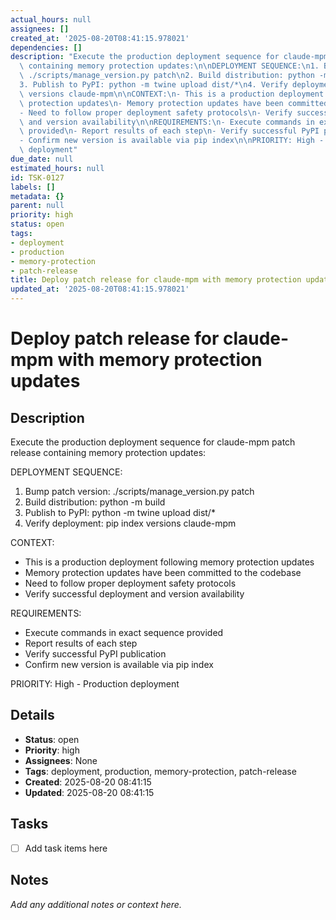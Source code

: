 ```yaml
---
actual_hours: null
assignees: []
created_at: '2025-08-20T08:41:15.978021'
dependencies: []
description: "Execute the production deployment sequence for claude-mpm patch release\
  \ containing memory protection updates:\n\nDEPLOYMENT SEQUENCE:\n1. Bump patch version:\
  \ ./scripts/manage_version.py patch\n2. Build distribution: python -m build  \n\
  3. Publish to PyPI: python -m twine upload dist/*\n4. Verify deployment: pip index\
  \ versions claude-mpm\n\nCONTEXT:\n- This is a production deployment following memory\
  \ protection updates\n- Memory protection updates have been committed to the codebase\n\
  - Need to follow proper deployment safety protocols\n- Verify successful deployment\
  \ and version availability\n\nREQUIREMENTS:\n- Execute commands in exact sequence\
  \ provided\n- Report results of each step\n- Verify successful PyPI publication\n\
  - Confirm new version is available via pip index\n\nPRIORITY: High - Production\
  \ deployment"
due_date: null
estimated_hours: null
id: TSK-0127
labels: []
metadata: {}
parent: null
priority: high
status: open
tags:
- deployment
- production
- memory-protection
- patch-release
title: Deploy patch release for claude-mpm with memory protection updates
updated_at: '2025-08-20T08:41:15.978021'
---
```


# Deploy patch release for claude-mpm with memory protection updates

## Description
Execute the production deployment sequence for claude-mpm patch release containing memory protection updates:

DEPLOYMENT SEQUENCE:
1. Bump patch version: ./scripts/manage_version.py patch
2. Build distribution: python -m build  
3. Publish to PyPI: python -m twine upload dist/*
4. Verify deployment: pip index versions claude-mpm

CONTEXT:
- This is a production deployment following memory protection updates
- Memory protection updates have been committed to the codebase
- Need to follow proper deployment safety protocols
- Verify successful deployment and version availability

REQUIREMENTS:
- Execute commands in exact sequence provided
- Report results of each step
- Verify successful PyPI publication
- Confirm new version is available via pip index

PRIORITY: High - Production deployment

## Details
- **Status**: open
- **Priority**: high
- **Assignees**: None
- **Tags**: deployment, production, memory-protection, patch-release
- **Created**: 2025-08-20 08:41:15
- **Updated**: 2025-08-20 08:41:15

## Tasks
- [ ] Add task items here

## Notes
_Add any additional notes or context here._
